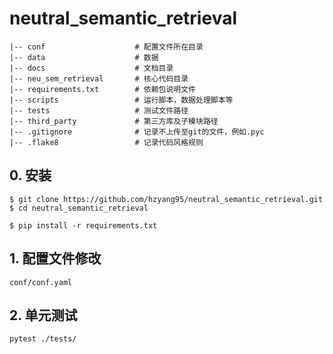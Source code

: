 # neutral_semantic_retrieval

```
|-- conf                    # 配置文件所在目录
|-- data                    # 数据
|-- docs                    # 文档目录
|-- neu_sem_retrieval       # 核心代码目录
|-- requirements.txt        # 依赖包说明文件
|-- scripts                 # 运行脚本，数据处理脚本等
|-- tests                   # 测试文件路径
|-- third_party             # 第三方库及子模块路径
|-- .gitignore              # 记录不上传至git的文件，例如.pyc
|-- .flake8                 # 记录代码风格规则
```

## 0. 安装

```
$ git clone https://github.com/hzyang95/neutral_semantic_retrieval.git
$ cd neutral_semantic_retrieval

$ pip install -r requirements.txt
```

## 1. 配置文件修改

```
conf/conf.yaml
```

## 2. 单元测试

```
pytest ./tests/
```

